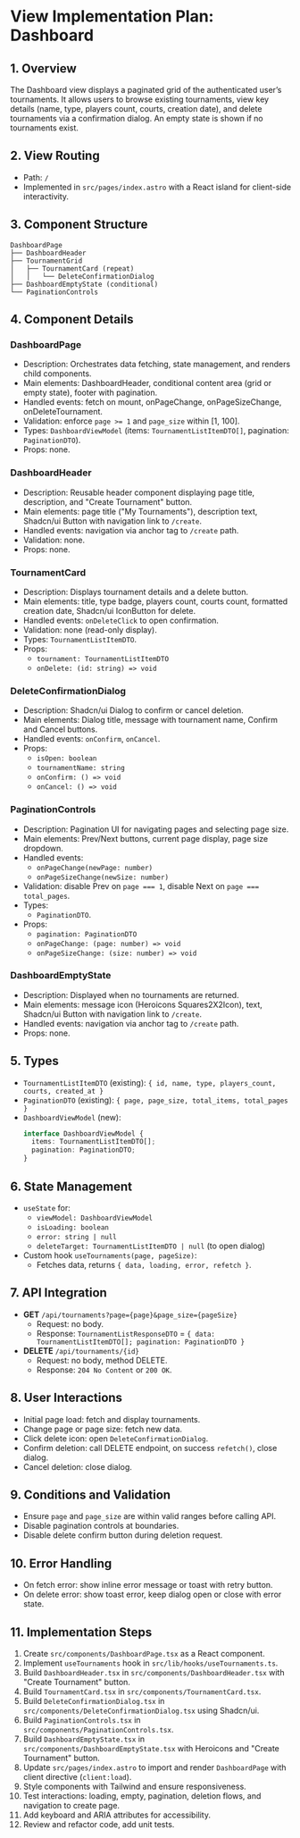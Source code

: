 # View Implementation Plan: Dashboard

## 1. Overview
The Dashboard view displays a paginated grid of the authenticated user’s tournaments. It allows users to browse existing tournaments, view key details (name, type, players count, courts, creation date), and delete tournaments via a confirmation dialog. An empty state is shown if no tournaments exist.

## 2. View Routing
- Path: `/`
- Implemented in `src/pages/index.astro` with a React island for client-side interactivity.

## 3. Component Structure
```
DashboardPage
├── DashboardHeader
├── TournamentGrid
│   ├── TournamentCard (repeat)
│   │   └── DeleteConfirmationDialog
├── DashboardEmptyState (conditional)
└── PaginationControls
```

## 4. Component Details

### DashboardPage
- Description: Orchestrates data fetching, state management, and renders child components.
- Main elements: DashboardHeader, conditional content area (grid or empty state), footer with pagination.
- Handled events: fetch on mount, onPageChange, onPageSizeChange, onDeleteTournament.
- Validation: enforce `page >= 1` and `page_size` within [1, 100].
- Types: `DashboardViewModel` (items: `TournamentListItemDTO[]`, pagination: `PaginationDTO`).
- Props: none.

### DashboardHeader
- Description: Reusable header component displaying page title, description, and "Create Tournament" button.
- Main elements: page title ("My Tournaments"), description text, Shadcn/ui Button with navigation link to `/create`.
- Handled events: navigation via anchor tag to `/create` path.
- Validation: none.
- Props: none.

### TournamentCard
- Description: Displays tournament details and a delete button.
- Main elements: title, type badge, players count, courts count, formatted creation date, Shadcn/ui IconButton for delete.
- Handled events: `onDeleteClick` to open confirmation.
- Validation: none (read-only display).
- Types: `TournamentListItemDTO`.
- Props:
  - `tournament: TournamentListItemDTO`
  - `onDelete: (id: string) => void`

### DeleteConfirmationDialog
- Description: Shadcn/ui Dialog to confirm or cancel deletion.
- Main elements: Dialog title, message with tournament name, Confirm and Cancel buttons.
- Handled events: `onConfirm`, `onCancel`.
- Props:
  - `isOpen: boolean`
  - `tournamentName: string`
  - `onConfirm: () => void`
  - `onCancel: () => void`

### PaginationControls
- Description: Pagination UI for navigating pages and selecting page size.
- Main elements: Prev/Next buttons, current page display, page size dropdown.
- Handled events:
  - `onPageChange(newPage: number)`
  - `onPageSizeChange(newSize: number)`
- Validation: disable Prev on `page === 1`, disable Next on `page === total_pages`.
- Types:
  - `PaginationDTO`.
- Props:
  - `pagination: PaginationDTO`
  - `onPageChange: (page: number) => void`
  - `onPageSizeChange: (size: number) => void`

### DashboardEmptyState
- Description: Displayed when no tournaments are returned.
- Main elements: message icon (Heroicons Squares2X2Icon), text, Shadcn/ui Button with navigation link to `/create`.
- Handled events: navigation via anchor tag to `/create` path.
- Props: none.

## 5. Types
- `TournamentListItemDTO` (existing): `{ id, name, type, players_count, courts, created_at }`
- `PaginationDTO` (existing): `{ page, page_size, total_items, total_pages }`
- `DashboardViewModel` (new):
  ```ts
  interface DashboardViewModel {
    items: TournamentListItemDTO[];
    pagination: PaginationDTO;
  }
  ```

## 6. State Management
- `useState` for:
  - `viewModel: DashboardViewModel`
  - `isLoading: boolean`
  - `error: string | null`
  - `deleteTarget: TournamentListItemDTO | null` (to open dialog)
- Custom hook `useTournaments(page, pageSize)`:
  - Fetches data, returns `{ data, loading, error, refetch }`.

## 7. API Integration
- **GET** `/api/tournaments?page={page}&page_size={pageSize}`
  - Request: no body.
  - Response: `TournamentListResponseDTO` = `{ data: TournamentListItemDTO[]; pagination: PaginationDTO }`
- **DELETE** `/api/tournaments/{id}`
  - Request: no body, method DELETE.
  - Response: `204 No Content` or `200 OK`.

## 8. User Interactions
- Initial page load: fetch and display tournaments.
- Change page or page size: fetch new data.
- Click delete icon: open `DeleteConfirmationDialog`.
- Confirm deletion: call DELETE endpoint, on success `refetch()`, close dialog.
- Cancel deletion: close dialog.

## 9. Conditions and Validation
- Ensure `page` and `page_size` are within valid ranges before calling API.
- Disable pagination controls at boundaries.
- Disable delete confirm button during deletion request.

## 10. Error Handling
- On fetch error: show inline error message or toast with retry button.
- On delete error: show toast error, keep dialog open or close with error state.

## 11. Implementation Steps
1. Create `src/components/DashboardPage.tsx` as a React component.
2. Implement `useTournaments` hook in `src/lib/hooks/useTournaments.ts`.
3. Build `DashboardHeader.tsx` in `src/components/DashboardHeader.tsx` with "Create Tournament" button.
4. Build `TournamentCard.tsx` in `src/components/TournamentCard.tsx`.
5. Build `DeleteConfirmationDialog.tsx` in `src/components/DeleteConfirmationDialog.tsx` using Shadcn/ui.
6. Build `PaginationControls.tsx` in `src/components/PaginationControls.tsx`.
7. Build `DashboardEmptyState.tsx` in `src/components/DashboardEmptyState.tsx` with Heroicons and "Create Tournament" button.
8. Update `src/pages/index.astro` to import and render `DashboardPage` with client directive (`client:load`).
9. Style components with Tailwind and ensure responsiveness.
10. Test interactions: loading, empty, pagination, deletion flows, and navigation to create page.
11. Add keyboard and ARIA attributes for accessibility.
12. Review and refactor code, add unit tests.
